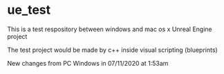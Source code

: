 # ue_test
This is a test respository between windows and mac os x Unreal Engine project

The test project would be made by c++ inside visual scripting (blueprints)

New changes from PC Windows in 07/11/2020 at 1:53am